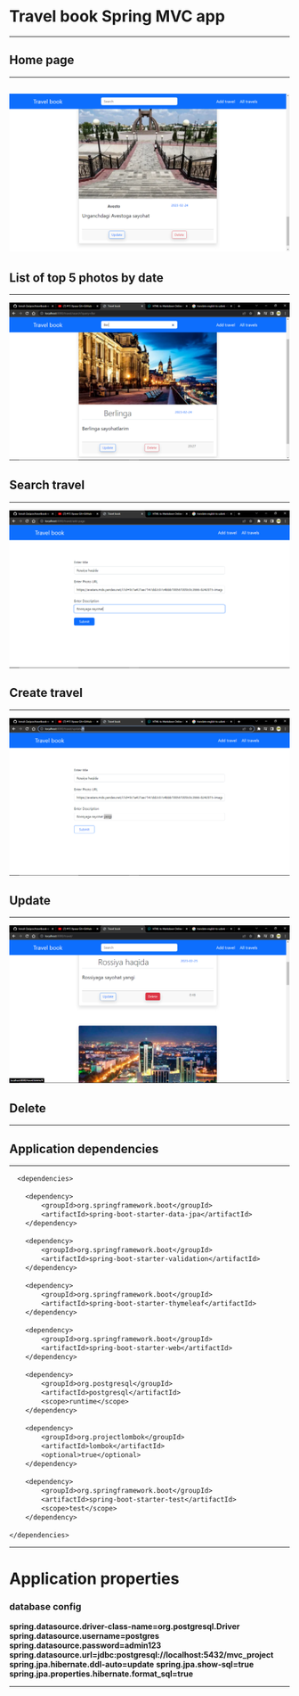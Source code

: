 # Travel book Spring MVC app
***
## Home page
***
![](src/main/resources/images/app.png)
---
 ## List of top 5 photos by date
***
![](src/main/resources/images/search.png)

 Search travel
---
***
![](src/main/resources/images/create.png)

Create travel
---
***
![](src/main/resources/images/update.png)

Update
---
***
![](src/main/resources/images/delete.png)

Delete
---
---
Application dependencies
---
---
      <dependencies>

        <dependency>
            <groupId>org.springframework.boot</groupId>
            <artifactId>spring-boot-starter-data-jpa</artifactId>
        </dependency>

        <dependency>
            <groupId>org.springframework.boot</groupId>
            <artifactId>spring-boot-starter-validation</artifactId>
        </dependency>

        <dependency>
            <groupId>org.springframework.boot</groupId>
            <artifactId>spring-boot-starter-thymeleaf</artifactId>
        </dependency>

        <dependency>
            <groupId>org.springframework.boot</groupId>
            <artifactId>spring-boot-starter-web</artifactId>
        </dependency>

        <dependency>
            <groupId>org.postgresql</groupId>
            <artifactId>postgresql</artifactId>
            <scope>runtime</scope>
        </dependency>

        <dependency>
            <groupId>org.projectlombok</groupId>
            <artifactId>lombok</artifactId>
            <optional>true</optional>
        </dependency>

        <dependency>
            <groupId>org.springframework.boot</groupId>
            <artifactId>spring-boot-starter-test</artifactId>
            <scope>test</scope>
        </dependency>

    </dependencies>
***
# Application properties
### database config
__spring.datasource.driver-class-name=org.postgresql.Driver__
__spring.datasource.username=postgres__
__spring.datasource.password=admin123__
__spring.datasource.url=jdbc:postgresql://localhost:5432/mvc_project__
__spring.jpa.hibernate.ddl-auto=update__
__spring.jpa.show-sql=true__
__spring.jpa.properties.hibernate.format_sql=true__
***
